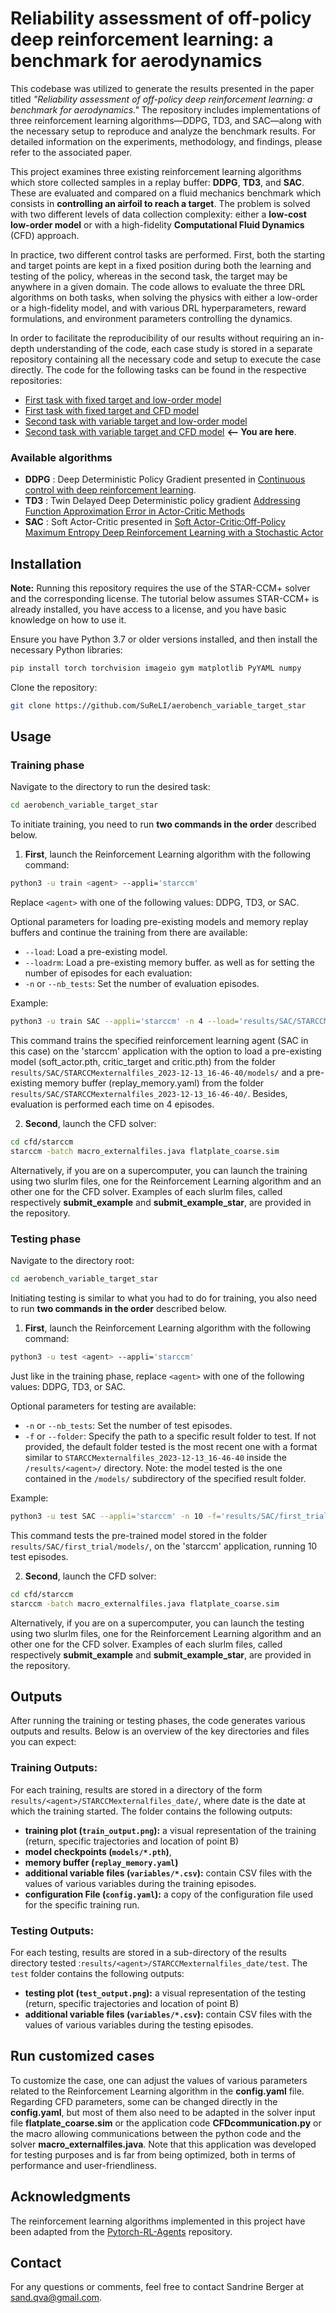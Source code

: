 # Reliability assessment of off-policy deep reinforcement learning: a benchmark for aerodynamics  

This codebase was utilized to generate the results presented in the paper titled *"Reliability assessment of off-policy deep reinforcement learning: a benchmark for aerodynamics."* The repository includes implementations of three reinforcement learning algorithms—DDPG, TD3, and SAC—along with the necessary setup to reproduce and analyze the benchmark results. For detailed information on the experiments, methodology, and findings, please refer to the associated paper.
  
This project examines three existing reinforcement learning algorithms which store collected samples in a replay buffer: **DDPG**, **TD3**, and **SAC**. These are evaluated and compared on a fluid mechanics benchmark which consists in **controlling an airfoil to reach a target**. The problem is solved with two different levels of data collection complexity: either a **low-cost low-order model** or with a high-fidelity **Computational Fluid Dynamics** (CFD) approach.
  
In practice, two different control tasks are performed. First, both the starting and target points are kept in a fixed position during both the learning and testing of the policy, whereas in the second task, the target may be anywhere in a given domain. The code allows to evaluate the three DRL algorithms on both tasks, when solving the physics with either a low-order or a high-fidelity model, and with various DRL hyperparameters, reward formulations, and environment parameters controlling the dynamics.  
  
In order to facilitate the reproducibility of our results without requiring an in-depth understanding of the code, each case study is stored in a separate repository containing all the necessary code and setup to execute the case directly. The code for the following tasks can be found in the respective repositories:  
- [First task with fixed target and low-order model](https://github.com/SuReLI/aerobench_fixed_target_low_order)
- [First task with fixed target and CFD model](https://github.com/SuReLI/aerobench_fixed_target_star)
- [Second task with variable target and low-order model](https://github.com/SuReLI/aerobench_variable_target_low_order)  
- [Second task with variable target and CFD model](https://github.com/SuReLI/aerobench_variable_target_star) **<-- You are here**.
  
  
### Available algorithms  
- **DDPG** : Deep Deterministic Policy Gradient presented in [Continuous control with deep reinforcement learning](https://arxiv.org/abs/1509.02971).  
- **TD3** : Twin Delayed Deep Deterministic policy gradient [Addressing Function Approximation Error in Actor-Critic Methods](https://arxiv.org/pdf/1802.09477.pdf)  
- **SAC** : Soft Actor-Critic presented in [Soft Actor-Critic:Off-Policy Maximum Entropy Deep Reinforcement Learning with a Stochastic Actor](https://arxiv.org/pdf/1801.01290.pdf)  

 
## Installation  
**Note:** Running this repository requires the use of the STAR-CCM+ solver and the corresponding license. The tutorial below assumes STAR-CCM+ is already installed, you have access to a license, and you have basic knowledge on how to use it.

Ensure you have Python 3.7 or older versions installed, and then install the necessary Python libraries:  
  
```bash  
pip install torch torchvision imageio gym matplotlib PyYAML numpy  
```  
Clone the repository:  
```bash  
git clone https://github.com/SuReLI/aerobench_variable_target_star
```  

## Usage  
  
### Training phase  
Navigate to the directory to run the desired task:
```bash  
cd aerobench_variable_target_star
```  
To initiate training, you need to run **two commands in the order** described below.
1. **First**, launch the Reinforcement Learning algorithm with the following command:
```bash
python3 -u train <agent> --appli='starccm'  
```  
Replace `<agent>` with one of the following values: DDPG, TD3, or SAC.
  
Optional parameters for loading pre-existing models and memory replay buffers and continue the training from there are available:  
- `--load`: Load a pre-existing model.  
- `--loadrm`: Load a pre-existing memory buffer.
as well as for setting the number of episodes for each evaluation:
- `-n` or `--nb_tests`: Set the number of evaluation episodes.
  
Example:  
```bash  
python3 -u train SAC --appli='starccm' -n 4 --load='results/SAC/STARCCMexternalfiles_2023-12-13_16-46-40' --loadrm='results/SAC/STARCCMexternalfiles_2023-12-13_16-46-40'
```  
This command trains the specified reinforcement learning agent (SAC in this case) on the 'starccm' application with the option to load a pre-existing model (soft_actor.pth, critic_target and critic.pth) from the folder `results/SAC/STARCCMexternalfiles_2023-12-13_16-46-40/models/` and a pre-existing memory buffer (replay_memory.yaml) from the folder `results/SAC/STARCCMexternalfiles_2023-12-13_16-46-40/`. Besides, evaluation is performed each time on 4 episodes.

2. **Second**, launch the CFD solver:
```bash
cd cfd/starccm
starccm -batch macro_externalfiles.java flatplate_coarse.sim
``` 

Alternatively, if you are on a supercomputer, you can launch the training using two slurlm files, one for the Reinforcement Learning algorithm and an other one for the CFD solver. Examples of each slurlm files, called respectively **submit_example** and **submit_example_star**, are provided in the repository.


  
### Testing phase
Navigate to the directory root:
```bash 
cd aerobench_variable_target_star
``` 
Initiating testing is similar to what you had to do for training, you also need to run **two commands in the order** described below.
1. **First**, launch the Reinforcement Learning algorithm with the following command:
```bash
python3 -u test <agent> --appli='starccm'
``` 
Just like in the training phase, replace `<agent>` with one of the following values: DDPG, TD3, or SAC.

Optional parameters for testing are available:

-   `-n` or `--nb_tests`: Set the number of test episodes.
-   `-f` or `--folder`: Specify the path to a specific result folder to test. If not provided, the default folder tested is the most recent one with a format similar to `STARCCMexternalfiles_2023-12-13_16-46-40` inside the `/results/<agent>/` directory. 
Note: the model tested is the one contained in the `/models/` subdirectory of the specified result folder.

Example:
```bash
python3 -u test SAC --appli='starccm' -n 10 -f='results/SAC/first_trial'
``` 
This command tests the pre-trained model stored in the folder `results/SAC/first_trial/models/`, on the 'starccm' application, running 10 test episodes.

2. **Second**, launch the CFD solver:
```bash
cd cfd/starccm
starccm -batch macro_externalfiles.java flatplate_coarse.sim
``` 

Alternatively, if you are on a supercomputer, you can launch the testing using two slurlm files, one for the Reinforcement Learning algorithm and an other one for the CFD solver. Examples of each slurlm files, called respectively **submit_example** and **submit_example_star**, are provided in the repository.
 

## Outputs

After running the training or testing phases, the code generates various outputs and results. Below is an overview of the key directories and files you can expect:

### Training Outputs:

For each training, results are stored in a directory of the form `results/<agent>/STARCCMexternalfiles_date/`, where date is the date at which the training started. The folder contains the following outputs:
- **training plot (`train_output.png`):** a visual representation of the training (return, specific trajectories and location of point B)
- **model checkpoints (`models/*.pth`)**,
- **memory buffer (`replay_memory.yaml`)**
- **additional variable files (`variables/*.csv`):** contain CSV files with the values of various variables during the training episodes.
- **configuration File (`config.yaml`):** a copy of the configuration file used for the specific training run.

### Testing Outputs:

For each testing, results are stored in a sub-directory of the results directory tested :`results/<agent>/STARCCMexternalfiles_date/test`. The `test` folder contains the following outputs:

- **testing plot (`test_output.png`):** a visual representation of the testing (return, specific trajectories and location of point B)
- **additional variable files (`variables/*.csv`):** contain CSV files with the values of various variables during the testing episodes.


  
## Run customized cases

To customize the case, one can adjust the values of various parameters related to the Reinforcement Learning algorithm in the **config.yaml** file. Regarding CFD parameters, some can be changed directly in the **config.yaml**, but most of them also need to be adapted in the solver input file **flatplate_coarse.sim** or the application code **CFDcommunication.py** or the macro allowing communications between the python code and the solver **macro_externalfiles.java**. Note that this application was developed for testing purposes and is far from being optimized, both in terms of performance and user-friendliness.
 
 
## Acknowledgments  
  
The reinforcement learning algorithms implemented in this project have been adapted from the [Pytorch-RL-Agents](https://github.com/SuReLI/Pytorch-RL-Agents) repository.  
  
## Contact  
For any questions or comments, feel free to contact Sandrine Berger at [sand.qva@gmail.com](mailto:sand.qva@gmail.com).
